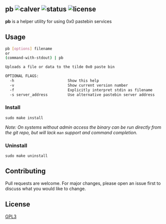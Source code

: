 pb ![calver](https://img.shields.io/badge/calver-2018.08.14-22bfda.svg?style=flat-square) ![status](https://img.shields.io/badge/status-working-green.svg?style=flat-square) ![license](https://img.shields.io/badge/license-GPL3-blue.svg?style=flat-square)
------

**pb** is a helper utility for using 0x0 pastebin services

## Usage

```bash
pb [options] filename
or
(command-with-stdout) | pb

Uploads a file or data to the tilde 0x0 paste bin

OPTIONAL FLAGS:
  -h                        Show this help
  -v                        Show current version number
  -f                        Explicitly interpret stdin as filename
  -s server_address         Use alternative pastebin server address
```

### Install

`sudo make install`

_Note: On systems without admin access the binary can be run directly from the
git repo, but will lack `man` support and command completion._

### Uninstall

`sudo make uninstall`

## Contributing

Pull requests are welcome. For major changes, please open an issue first to
discuss what you would like to change.

## License
[GPL3](LICENSE)
